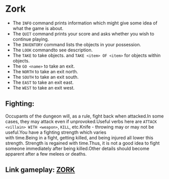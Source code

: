 # Zork
 - The `INFO` command prints information which might give some idea of what the game is about.
 - The `QUIT` command prints your score and asks whether you wish to continue playing.
 - The `INVENTORY` command lists the objects in your possession.
 - The `LOOK` commandto see description.
 - The `TAKE` to take objects. and `TAKE <item> OF <item>` for objects within objects.
 - The `GO <name>` to take an exit.
 - The  `NORTH` to take an exit north.
 - The  `SOUTH` to take an exit south.
 - The  `EAST` to take an exit east.
 - The  `WEST` to take an exit west.

## Fighting:
 Occupants of the dungeon will, as a rule, fight back when attacked.In some cases, they may 
 attack even if unprovoked.Useful verbs here are `ATTACK <villain> WITH <weapon>`, `KILL`, 
 etc.Knife - throwing may or may not be useful.You have a fighting strength which varies  
 with time.Being in a fight, getting killed, and being injured all lower this strength. 
 Strength is regained with time.Thus, it is not a good idea to fight someone immediately
 after being killed.Other details should become apparent after a few melees or deaths.



## Link gameplay: [ZORK][Link]
[Link]:https://youtu.be/s05lgtm3x2Q
